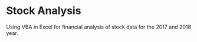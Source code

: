 # Stock Analysis
Using VBA in Excel for financial analysis of stock data for the 2017 and 2018 year.
